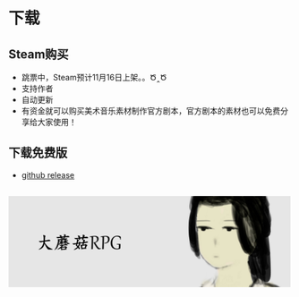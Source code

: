 # 下载

## Steam购买
- 跳票中，Steam预计11月16日上架。。Ծ‸Ծ
- 支持作者
- 自动更新
- 有资金就可以购买美术音乐素材制作官方剧本，官方剧本的素材也可以免费分享给大家使用！

## 下载免费版
- [github release](https://github.com/GuJialu/BigMushroomRPGBuild/releases/download/v0.1-alpha/build40.zip)

##
![logo](../../assets/libhero.jpg)